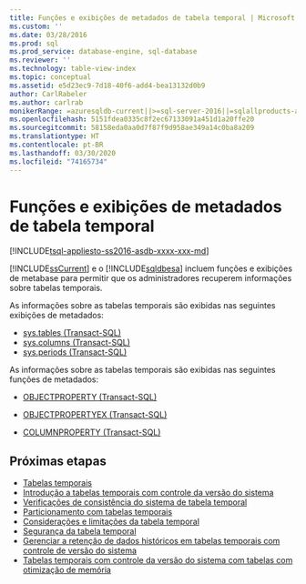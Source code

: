 ```yaml
---
title: Funções e exibições de metadados de tabela temporal | Microsoft Docs
ms.custom: ''
ms.date: 03/28/2016
ms.prod: sql
ms.prod_service: database-engine, sql-database
ms.reviewer: ''
ms.technology: table-view-index
ms.topic: conceptual
ms.assetid: e5d23ec9-7d18-40f6-add4-bea13132d0b9
author: CarlRabeler
ms.author: carlrab
monikerRange: =azuresqldb-current||>=sql-server-2016||=sqlallproducts-allversions||>=sql-server-linux-2017||=azuresqldb-mi-current
ms.openlocfilehash: 5151fdea0335c8f2ec67133091a451d1a20ffe20
ms.sourcegitcommit: 58158eda0aa0d7f87f9d958ae349a14c0ba8a209
ms.translationtype: HT
ms.contentlocale: pt-BR
ms.lasthandoff: 03/30/2020
ms.locfileid: "74165734"
---
```

# <a name="temporal-table-metadata-views-and-functions"></a>Funções e exibições de metadados de tabela temporal

[!INCLUDE[tsql-appliesto-ss2016-asdb-xxxx-xxx-md](../../includes/tsql-appliesto-ss2016-asdb-xxxx-xxx-md.md)]

[!INCLUDE[ssCurrent](../../includes/sscurrent-md.md)] e o [!INCLUDE[sqldbesa](../../includes/sqldbesa-md.md)] incluem funções e exibições de metabase para permitir que os administradores recuperem informações sobre tabelas temporais.

As informações sobre as tabelas temporais são exibidas nas seguintes exibições de metadados:

- [sys.tables &#40;Transact-SQL&#41;](../../relational-databases/system-catalog-views/sys-tables-transact-sql.md)
- [sys.columns &#40;Transact-SQL&#41;](../../relational-databases/system-catalog-views/sys-columns-transact-sql.md)
- [sys.periods &#40;Transact-SQL&#41;](../../relational-databases/system-catalog-views/sys-periods-transact-sql.md)

 As informações sobre as tabelas temporais são exibidas nas seguintes funções de metadados:

- [OBJECTPROPERTY &#40;Transact-SQL&#41;](../../t-sql/functions/objectproperty-transact-sql.md)

- [OBJECTPROPERTYEX &#40;Transact-SQL&#41;](../../t-sql/functions/objectpropertyex-transact-sql.md)

- [COLUMNPROPERTY &#40;Transact-SQL&#41;](../../t-sql/functions/columnproperty-transact-sql.md)

## <a name="next-steps"></a>Próximas etapas

- [Tabelas temporais](../../relational-databases/tables/temporal-tables.md)
- [Introdução a tabelas temporais com controle da versão do sistema](../../relational-databases/tables/getting-started-with-system-versioned-temporal-tables.md)
- [Verificações de consistência do sistema de tabela temporal](../../relational-databases/tables/temporal-table-system-consistency-checks.md)
- [Particionamento com tabelas temporais](../../relational-databases/tables/partitioning-with-temporal-tables.md)
- [Considerações e limitações da tabela temporal](../../relational-databases/tables/temporal-table-considerations-and-limitations.md)
- [Segurança da tabela temporal](../../relational-databases/tables/temporal-table-security.md)
- [Gerenciar a retenção de dados históricos em tabelas temporais com controle de versão do sistema](../../relational-databases/tables/manage-retention-of-historical-data-in-system-versioned-temporal-tables.md)
- [Tabelas temporais com controle da versão do sistema com tabelas com otimização de memória](../../relational-databases/tables/system-versioned-temporal-tables-with-memory-optimized-tables.md)
